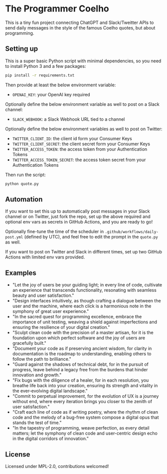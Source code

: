 # The Programmer Coelho

This is a tiny fun project connecting ChatGPT and Slack/Tweitter APIs
to send daily messages in the style of the famous Coelho quotes, but
about programming.

## Setting up

This is a super basic Python script with minimal dependencies,
so you need to install Python 3 and a few packages:

```sh
pip install -r requirements.txt
```

Then provide at least the below environment variable:

- `OPENAI_KEY`: your OpenAI key required

Optionally define the below environment variable as well
to post on a Slack channel:

- `SLACK_WEBHOOK`: a Slack Webhook URL tied to a channel

Optionally define the below environment variables as well
to post on Twitter:

- `TWITTER_CLIENT_ID`: the client id form your Consumer Keys
- `TWITTER_CLIENT_SECRET`: the client secret form your Consumer Keys
- `TWITTER_ACCESS_TOKEN`: the access token from your Authentication Tokens
- `TWITTER_ACCESS_TOKEN_SECRET`: the access token secret from your Authentication Tokens

Then run the script:

```sh
python quote.py
```

## Automation

If you want to set this up to automatically post messages in your
Slack channel or on Twitter, just fork the repo, set up the above
required and optional env vars as secrets in GitHub Actions, and you
are ready to go!

Optionally fine-tune the time of the scheduler in `.github/workflows/daily-post.yml`
(defined by UTC), and feel free to edit the prompt in the `quote.py` as well.

If you want to post on Twitter and Slack in different times, set up
two GitHub Actions with limited env vars provided.

## Examples

- "Let the joy of users be your guiding light; in every line of code, cultivate an experience that transcends functionality, resonating with seamless beauty and user satisfaction."
- "Design interfaces intuitively, as though crafting a dialogue between the user and the machine, where each click is a harmonious note in the symphony of great user experience."
- "In the sacred quest for programming excellence, embrace the importance of unit testing, weaving a shield against imperfections and ensuring the resilience of your digital creation."
- "Sculpt clean code with the precision of a master artisan, for it is the foundation upon which perfect software and the joy of users are gracefully built."
- "Document your code as if preserving ancient wisdom, for clarity in documentation is the roadmap to understanding, enabling others to follow the path to brilliance."
- "Guard against the shadows of technical debt, for in the pursuit of progress, leave behind a legacy free from the burdens that hinder innovation and growth."
- "Fix bugs with the diligence of a healer, for in each resolution, you breathe life back into your creation, ensuring its strength and vitality in the ever-evolving digital landscape."
- "Commit to perpetual improvement, for the evolution of UX is a journey without end, where every iteration brings you closer to the zenith of user satisfaction."
- "Craft each line of code as if writing poetry, where the rhythm of clean code and the melody of a bug-free system compose a digital opus that stands the test of time."
- "In the tapestry of programming, weave perfection, as every detail matters; let the symphony of clean code and user-centric design echo in the digital corridors of innovation."

## License

Licensed under MPL-2.0, contributions welcomed!
